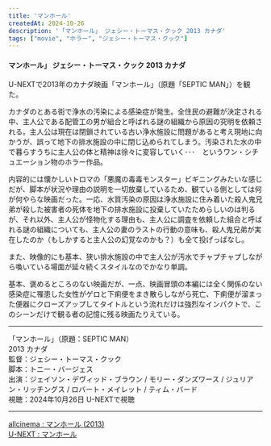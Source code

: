 ```yaml
---
title: 'マンホール'
createdAt: 2024-10-26
description: '「マンホール」 ジェシー・トーマス・クック 2013 カナダ'
tags: ["movie", "ホラー", "ジェシー・トーマス・クック"]
---
```


#### マンホール」 ジェシー・トーマス・クック 2013 カナダ

U-NEXTで2013年のカナダ映画「マンホール」（原題「SEPTIC MAN」）を観た。

カナダのとある街で浄水の汚染による感染症が発生。全住民の避難が決定される中、主人公である配管工の男が組合と呼ばれる謎の組織から原因の究明を依頼される。主人公は現在は閉鎖されている古い浄水施設に問題があると考え現地に向かうが、誤って地下の排水施設の中に閉じ込められてしまう。汚染された水の中で暮らすうちに主人公の体と精神は徐々に変容していく･･･　というワン・シチュエーション物のホラー作品。

内容的には懐かしいトロマの「悪魔の毒毒モンスター」ビギニングみたいな感じだが、脚本が状況や理由の説明を一切放棄しているため、観ている側としては何が何やらな映画だった。一応、水質汚染の原因は浄水施設に住み着いた殺人鬼兄弟が殺した被害者の死体を地下の排水施設に投棄していたためらしいのは判るが、それ以外、主人公が怪物化する理由も、主人公に調査を依頼した組合と呼ばれる謎の組織についても、主人公の妻のラストの行動の意味も、殺人鬼兄弟が実在したのか（もしかすると主人公の幻覚なのかも？）も全て投げっぱなし。

また、映像的にも基本、狭い排水施設の中で主人公が汚水でチャプチャプしながら喚いている場面が延々続くスタイルなのでかなり単調。

基本、褒めるところのない映画だが、一点、映画冒頭の本編には全く関係のない感染症に罹患した女性がゲロと下痢便をまき散らしながら死亡、下痢便が溜まった便器にクローズアップしてタイトルという流れだけは強烈なインパクトで、このシーンだけで観る者の記憶に残る映画たりえている。

---
「マンホール」（原題：SEPTIC MAN）   
2013 カナダ  
監督：ジェシー・トーマス・クック   
脚本：トニー・バージェス   
出演：ジェイソン・デヴィッド・ブラウン / モリー・ダンズワース / ジュリアン・リッチングス / ロバート・メイレット / ティム・バード  
視聴：2024年10月26日 U-NEXTで視聴  

---

[allcinema : マンホール \(2013\)](https://www.allcinema.net/cinema/352181)  
[U-NEXT : マンホール](https://video-share.unext.jp/video/title/SID0050978?utm_source=copy&utm_medium=social&utm_campaign=nonad-sns&rid=PM045240761)
